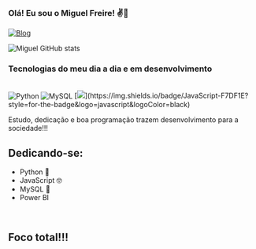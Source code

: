 ### Olá! Eu sou o Miguel Freire! ✌️👋
[![Blog](https://img.shields.io/badge/LinkedIn-0077B5?style=for-the-badge&logo=linkedin&logoColor=white)](https://www.linkedin.com/in/mfre1re)


![Miguel GitHub stats](https://github-readme-stats.vercel.app/api?username=mfre1re&show_icons=true&theme=tokyonight)

### Tecnologias do meu dia a dia e em desenvolvimento 

<div style="display: inline_block"><br/> 
    <img align="center" alt="Python" src="https://img.shields.io/badge/Python-3776AB?style=for-the-badge&logo=python&logoColor=white">
    <img align="center" alt="MySQL" src="https://img.shields.io/badge/MySQL-00000F?style=for-the-badge&logo=mysql&logoColor=white">
    [<img src="https://cdn.jsdelivr.net/gh/devicons/devicon/icons/javascript/javascript-original.svg" />](https://img.shields.io/badge/JavaScript-F7DF1E?style=for-the-badge&logo=javascript&logoColor=black)
</div>

Estudo, dedicação e boa programação trazem desenvolvimento para a sociedade!!!

## Dedicando-se:
- Python 💞
- JavaScript 🤓
- MySQL 🔮 
- Power BI

<br/>

## Foco total!!!
